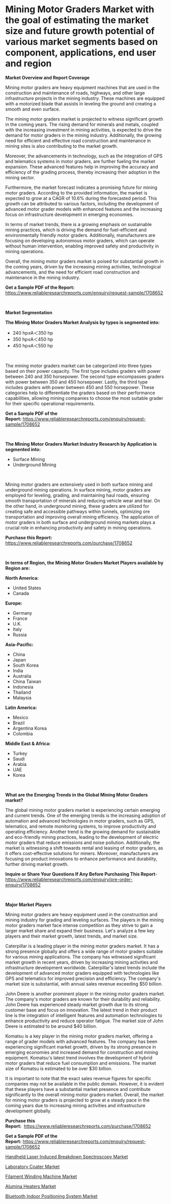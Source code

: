 <p><h1>Mining Motor Graders Market with the goal of estimating the market size and future growth potential of various market segments based on component, applications, end user and region</h1></p><p><strong>Market Overview and Report Coverage</strong></p>
<p><p>Mining motor graders are heavy equipment machines that are used in the construction and maintenance of roads, highways, and other large infrastructure projects in the mining industry. These machines are equipped with a motorized blade that assists in leveling the ground and creating a smooth and even surface.</p><p>The mining motor graders market is projected to witness significant growth in the coming years. The rising demand for minerals and metals, coupled with the increasing investment in mining activities, is expected to drive the demand for motor graders in the mining industry. Additionally, the growing need for efficient and effective road construction and maintenance in mining sites is also contributing to the market growth.</p><p>Moreover, the advancements in technology, such as the integration of GPS and telematics systems in motor graders, are further fueling the market expansion. These advanced features help in improving the accuracy and efficiency of the grading process, thereby increasing their adoption in the mining sector.</p><p>Furthermore, the market forecast indicates a promising future for mining motor graders. According to the provided information, the market is expected to grow at a CAGR of 10.6% during the forecasted period. This growth can be attributed to various factors, including the development of advanced motor grader models with enhanced features and the increasing focus on infrastructure development in emerging economies.</p><p>In terms of market trends, there is a growing emphasis on sustainable mining practices, which is driving the demand for fuel-efficient and environmentally friendly motor graders. Additionally, manufacturers are focusing on developing autonomous motor graders, which can operate without human intervention, enabling improved safety and productivity in mining operations.</p><p>Overall, the mining motor graders market is poised for substantial growth in the coming years, driven by the increasing mining activities, technological advancements, and the need for efficient road construction and maintenance in the mining industry.</p></p>
<p><strong>Get a Sample PDF of the Report:</strong> <a href="https://www.reliableresearchreports.com/enquiry/request-sample/1708652">https://www.reliableresearchreports.com/enquiry/request-sample/1708652</a></p>
<p>&nbsp;</p>
<p><strong>Market Segmentation</strong></p>
<p><strong>The Mining Motor Graders Market Analysis by types is segmented into:</strong></p>
<p><ul><li>240 hp≤A＜350 hp</li><li>350 hp≤A＜450 hp</li><li>450 hp≤A＜550 hp</li></ul></p>
<p>&nbsp;</p>
<p><p>The mining motor graders market can be categorized into three types based on their power capacity. The first type includes graders with power between 240 and 350 horsepower. The second type encompasses graders with power between 350 and 450 horsepower. Lastly, the third type includes graders with power between 450 and 550 horsepower. These categories help to differentiate the graders based on their performance capabilities, allowing mining companies to choose the most suitable grader for their specific operational requirements.</p></p>
<p><strong>Get a Sample PDF of the Report:</strong>&nbsp;<a href="https://www.reliableresearchreports.com/enquiry/request-sample/1708652">https://www.reliableresearchreports.com/enquiry/request-sample/1708652</a></p>
<p>&nbsp;</p>
<p><strong>The Mining Motor Graders Market Industry Research by Application is segmented into:</strong></p>
<p><ul><li>Surface Mining</li><li>Underground Mining</li></ul></p>
<p>&nbsp;</p>
<p><p>Mining motor graders are extensively used in both surface mining and underground mining operations. In surface mining, motor graders are employed for leveling, grading, and maintaining haul roads, ensuring smooth transportation of minerals and reducing vehicle wear and tear. On the other hand, in underground mining, these graders are utilized for creating safe and accessible pathways within tunnels, optimizing ore transportation and improving overall mining efficiency. The application of motor graders in both surface and underground mining markets plays a crucial role in enhancing productivity and safety in mining operations.</p></p>
<p><strong>Purchase this Report:</strong>&nbsp; <a href="https://www.reliableresearchreports.com/purchase/1708652">https://www.reliableresearchreports.com/purchase/1708652</a></p>
<p>&nbsp;</p>
<p><strong>In terms of Region, the Mining Motor Graders Market Players available by Region are:</strong></p>
<p>
    <p> <strong> North America: </strong>
        <ul>
            <li>United States</li>
            <li>Canada</li>
        </ul>
        </p> 
    <p> <strong> Europe: </strong>
        <ul>
            <li>Germany</li>
            <li>France</li>
            <li>U.K.</li>
            <li>Italy</li>
            <li>Russia</li>
        </ul>
        </p> 
    <p> <strong> Asia-Pacific: </strong>
        <ul>
            <li>China</li>
            <li>Japan</li>
            <li>South Korea</li>
            <li>India</li>
            <li>Australia</li>
            <li>China Taiwan</li>
            <li>Indonesia</li>
            <li>Thailand</li>
            <li>Malaysia</li>
        </ul>
        </p> 
    <p> <strong> Latin America: </strong>
        <ul>
            <li>Mexico</li>
            <li>Brazil</li>
            <li>Argentina Korea</li>
            <li>Colombia</li>
        </ul>
        </p> 
    <p> <strong> Middle East & Africa: </strong>
        <ul>
            <li>Turkey</li>
            <li>Saudi</li>
            <li>Arabia</li>
            <li>UAE</li>
            <li>Korea</li>
        </ul>
    </p>
    </p>
<p>&nbsp;</p>
<p><strong>What are the Emerging Trends in the Global Mining Motor Graders market?</strong></p>
<p><p>The global mining motor graders market is experiencing certain emerging and current trends. One of the emerging trends is the increasing adoption of automation and advanced technologies in motor graders, such as GPS, telematics, and remote monitoring systems, to improve productivity and operating efficiency. Another trend is the growing demand for sustainable and eco-friendly mining practices, leading to the development of electric motor graders that reduce emissions and noise pollution. Additionally, the market is witnessing a shift towards rental and leasing of motor graders, as it offers cost-effective solutions for miners. Moreover, manufacturers are focusing on product innovations to enhance performance and durability, further driving market growth.</p></p>
<p><strong>Inquire or Share Your Questions If Any Before Purchasing This Report</strong>- <a href="https://www.reliableresearchreports.com/enquiry/pre-order-enquiry/1708652">https://www.reliableresearchreports.com/enquiry/pre-order-enquiry/1708652</a></p>
<p>&nbsp;</p>
<p><strong>Major Market Players</strong></p>
<p><p>Mining motor graders are heavy equipment used in the construction and mining industry for grading and leveling surfaces. The players in the mining motor graders market face intense competition as they strive to gain a larger market share and expand their business. Let's analyze a few key players and their market growth, latest trends, and market size.</p><p>Caterpillar is a leading player in the mining motor graders market. It has a strong presence globally and offers a wide range of motor graders suitable for various mining applications. The company has witnessed significant market growth in recent years, driven by increasing mining activities and infrastructure development worldwide. Caterpillar's latest trends include the development of advanced motor graders equipped with technologies like GPS and telematics for improved precision and efficiency. The company's market size is substantial, with annual sales revenue exceeding $50 billion.</p><p>John Deere is another prominent player in the mining motor graders market. The company's motor graders are known for their durability and reliability. John Deere has experienced steady market growth due to its strong customer base and focus on innovation. The latest trend in their product line is the integration of intelligent features and automation technologies to enhance productivity and reduce operator fatigue. The market size of John Deere is estimated to be around $40 billion.</p><p>Komatsu is a key player in the mining motor graders market, offering a range of grader models with advanced features. The company has been experiencing significant market growth, driven by its strong presence in emerging economies and increased demand for construction and mining equipment. Komatsu's latest trend involves the development of hybrid motor graders that reduce fuel consumption and emissions. The market size of Komatsu is estimated to be over $30 billion.</p><p>It is important to note that the exact sales revenue figures for specific companies may not be available in the public domain. However, it is evident that these players have a substantial market presence and contribute significantly to the overall mining motor graders market. Overall, the market for mining motor graders is projected to grow at a steady pace in the coming years due to increasing mining activities and infrastructure development globally.</p></p>
<p><strong>Purchase this Report:</strong>&nbsp;&nbsp;<a href="https://www.reliableresearchreports.com/purchase/1708652">https://www.reliableresearchreports.com/purchase/1708652</a></p>
<p></p>
<p><strong>Get a Sample PDF of the Report:</strong>&nbsp;<a href="https://www.reliableresearchreports.com/enquiry/request-sample/1708652">https://www.reliableresearchreports.com/enquiry/request-sample/1708652</a></p>
<p><p><a href="https://github.com/kipkeeva/Market-Research-Report-List-2/blob/main/handheld-laser-induced-breakdown-spectroscopy-market.md">Handheld Laser Induced Breakdown Spectroscopy Market</a></p><p><a href="https://github.com/aliciawhite5576/Market-Research-Report-List-2/blob/main/laboratory-coater-market.md">Laboratory Coater Market</a></p><p><a href="https://github.com/kuntayevaz/Market-Research-Report-List-2/blob/main/filament-winding-machine-market.md">Filament Winding Machine Market</a></p><p><a href="https://github.com/provorikovar/Market-Research-Report-List-2/blob/main/alumina-heaters-market.md">Alumina Heaters Market</a></p><p><a href="https://github.com/marloy8/Market-Research-Report-List-2/blob/main/bluetooth-indoor-positioning-system-market.md">Bluetooth Indoor Positioning System Market</a></p></p>